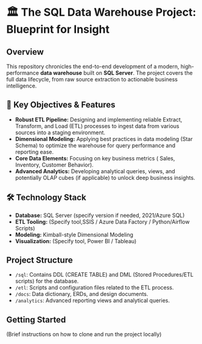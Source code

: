 # 🏛️ The SQL Data Warehouse Project: Blueprint for Insight

## Overview
This repository chronicles the end-to-end development of a modern, high-performance **data warehouse** built on **SQL Server**. The project covers the full data lifecycle, from raw source extraction to actionable business intelligence.

## 🚀 Key Objectives & Features
* **Robust ETL Pipeline:** Designing and implementing reliable Extract, Transform, and Load (ETL) processes to ingest data from various sources into a staging environment.
* **Dimensional Modeling:** Applying best practices in data modeling (Star Schema) to optimize the warehouse for query performance and reporting ease.
* **Core Data Elements:** Focusing on key business metrics ( Sales, Inventory, Customer Behavior).
* **Advanced Analytics:** Developing analytical queries, views, and potentially OLAP cubes (if applicable) to unlock deep business insights.

## 🛠️ Technology Stack
* **Database:** SQL Server (specify version if needed, 2021/Azure SQL)
* **ETL Tooling:** (Specify tool,SSIS / Azure Data Factory / Python/Airflow Scripts)
* **Modeling:** Kimball-style Dimensional Modeling
* **Visualization:** (Specify tool,  Power BI / Tableau)

## Project Structure
* `/sql`: Contains DDL (CREATE TABLE) and DML (Stored Procedures/ETL scripts) for the database.
* `/etl`: Scripts and configuration files related to the ETL process.
* `/docs`: Data dictionary, ERDs, and design documents.
* `/analytics`: Advanced reporting views and analytical queries.

## Getting Started
(Brief instructions on how to clone and run the project locally)
